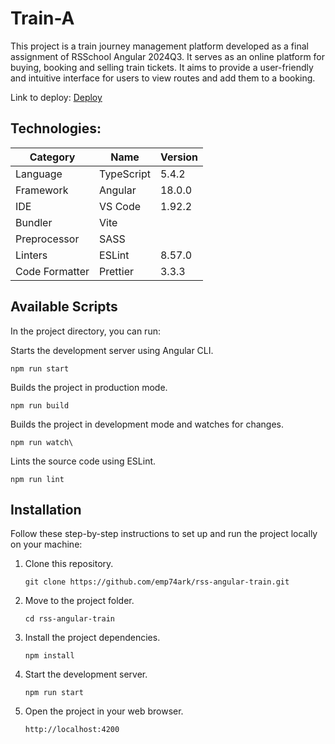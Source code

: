 # Train-A

This project is a train journey management platform developed as a final assignment of RSSchool Angular 2024Q3. It serves as an online platform for buying, booking and selling train tickets. It aims to provide a user-friendly and intuitive interface for users to view routes and add them to a booking.

Link to deploy: [Deploy](http://5.180.181.88:4200/)

## Technologies:

| **Category**   | **Name**   | **Version** |
| -------------- | ---------- | ----------- |
| Language       | TypeScript | 5.4.2       |
| Framework      | Angular    | 18.0.0      |
| IDE            | VS Code    | 1.92.2      |
| Bundler        | Vite       |             |
| Preprocessor   | SASS       |             |
| Linters        | ESLint     | 8.57.0      |
| Code Formatter | Prettier   | 3.3.3       |

## Available Scripts

In the project directory, you can run:

Starts the development server using Angular CLI.

    npm run start

Builds the project in production mode.

    npm run build

Builds the project in development mode and watches for changes.

    npm run watch\

Lints the source code using ESLint.

    npm run lint

## Installation

Follow these step-by-step instructions to set up and run the project locally on your machine:

1.  Clone this repository.

        git clone https://github.com/emp74ark/rss-angular-train.git

2.  Move to the project folder.

        cd rss-angular-train

3.  Install the project dependencies.

        npm install

4.  Start the development server.

        npm run start

5.  Open the project in your web browser.

        http://localhost:4200
